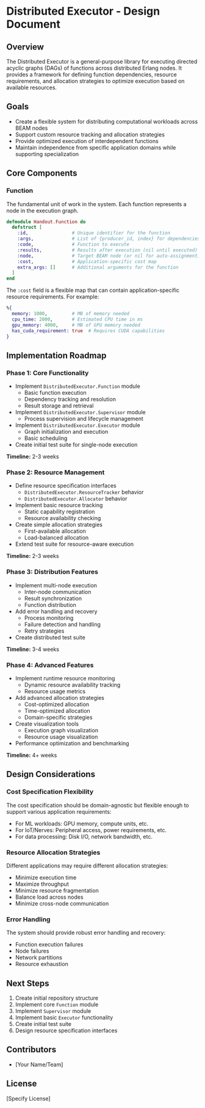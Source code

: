 # Distributed Executor - Design Document

## Overview

The Distributed Executor is a general-purpose library for executing directed acyclic graphs (DAGs) of functions across distributed Erlang nodes. It provides a framework for defining function dependencies, resource requirements, and allocation strategies to optimize execution based on available resources.

## Goals

- Create a flexible system for distributing computational workloads across BEAM nodes
- Support custom resource tracking and allocation strategies
- Provide optimized execution of interdependent functions
- Maintain independence from specific application domains while supporting specialization

## Core Components

### Function

The fundamental unit of work in the system. Each function represents a node in the execution graph.

```elixir
defmodule Handout.Function do
  defstruct [
    :id,                # Unique identifier for the function
    :args,              # List of {producer_id, index} for dependencies
    :code,              # Function to execute
    :results,           # Results after execution (nil until executed)
    :node,              # Target BEAM node (or nil for auto-assignment)
    :cost,              # Application-specific cost map
    extra_args: []      # Additional arguments for the function
  ]
end
```

The `:cost` field is a flexible map that can contain application-specific resource requirements. For example:

```elixir
%{
  memory: 1000,         # MB of memory needed
  cpu_time: 2000,       # Estimated CPU time in ms
  gpu_memory: 4000,     # MB of GPU memory needed
  has_cuda_requirement: true  # Requires CUDA capabilities
}
```

## Implementation Roadmap

### Phase 1: Core Functionality

- Implement `DistributedExecutor.Function` module
  - Basic function execution
  - Dependency tracking and resolution
  - Result storage and retrieval
- Implement `DistributedExecutor.Supervisor` module
  - Process supervision and lifecycle management
- Implement `DistributedExecutor.Executor` module
  - Graph initialization and execution
  - Basic scheduling
- Create initial test suite for single-node execution

**Timeline:** 2-3 weeks

### Phase 2: Resource Management

- Define resource specification interfaces
  - `DistributedExecutor.ResourceTracker` behavior
  - `DistributedExecutor.Allocator` behavior
- Implement basic resource tracking
  - Static capability registration
  - Resource availability checking
- Create simple allocation strategies
  - First-available allocation
  - Load-balanced allocation
- Extend test suite for resource-aware execution

**Timeline:** 2-3 weeks

### Phase 3: Distribution Features

- Implement multi-node execution
  - Inter-node communication
  - Result synchronization
  - Function distribution
- Add error handling and recovery
  - Process monitoring
  - Failure detection and handling
  - Retry strategies
- Create distributed test suite

**Timeline:** 3-4 weeks

### Phase 4: Advanced Features

- Implement runtime resource monitoring
  - Dynamic resource availability tracking
  - Resource usage metrics
- Add advanced allocation strategies
  - Cost-optimized allocation
  - Time-optimized allocation
  - Domain-specific strategies
- Create visualization tools
  - Execution graph visualization
  - Resource usage visualization
- Performance optimization and benchmarking

**Timeline:** 4+ weeks

## Design Considerations

### Cost Specification Flexibility

The cost specification should be domain-agnostic but flexible enough to support various application requirements:

- For ML workloads: GPU memory, compute units, etc.
- For IoT/Nerves: Peripheral access, power requirements, etc.
- For data processing: Disk I/O, network bandwidth, etc.

### Resource Allocation Strategies

Different applications may require different allocation strategies:

- Minimize execution time
- Maximize throughput
- Minimize resource fragmentation
- Balance load across nodes
- Minimize cross-node communication

### Error Handling

The system should provide robust error handling and recovery:

- Function execution failures
- Node failures
- Network partitions
- Resource exhaustion

## Next Steps

1. Create initial repository structure
2. Implement core `Function` module
3. Implement `Supervisor` module
4. Implement basic `Executor` functionality
5. Create initial test suite
6. Design resource specification interfaces

## Contributors

- [Your Name/Team]

## License

[Specify License]